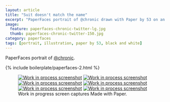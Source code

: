 ```yaml
---
layout: article
title: "Suit doesn't match the name"
excerpt: "PaperFaces portrait of @chronic drawn with Paper by 53 on an iPad."
image: 
  feature: paperfaces-chronic-twitter-lg.jpg
  thumb: paperfaces-chronic-twitter-150.jpg
category: paperfaces
tags: [portrait, illustration, paper by 53, black and white]
---
```


PaperFaces portrait of [@chronic](http://twitter.com/chronic).

{% include boilerplate/paperfaces-2.html %}

<figure class="third">
	<a href="{{ site.url }}/images/paperfaces-chronic-process-1-lg.jpg"><img src="{{ site.url }}/images/paperfaces-chronic-process-1-600.jpg" alt="Work in process screenshot"></a>
	<a href="{{ site.url }}/images/paperfaces-chronic-process-2-lg.jpg"><img src="{{ site.url }}/images/paperfaces-chronic-process-2-600.jpg" alt="Work in process screenshot"></a>
	<a href="{{ site.url }}/images/paperfaces-chronic-process-3-lg.jpg"><img src="{{ site.url }}/images/paperfaces-chronic-process-3-600.jpg" alt="Work in process screenshot"></a>
	<a href="{{ site.url }}/images/paperfaces-chronic-process-4-lg.jpg"><img src="{{ site.url }}/images/paperfaces-chronic-process-4-600.jpg" alt="Work in process screenshot"></a>
	<a href="{{ site.url }}/images/paperfaces-chronic-process-5-lg.jpg"><img src="{{ site.url }}/images/paperfaces-chronic-process-5-600.jpg" alt="Work in process screenshot"></a>
	<a href="{{ site.url }}/images/paperfaces-chronic-process-5-lg.jpg"><img src="{{ site.url }}/images/paperfaces-chronic-process-5-600.jpg" alt="Work in process screenshot"></a>
	<figcaption>Work in progress screen captures Made with Paper.</figcaption>
</figure>